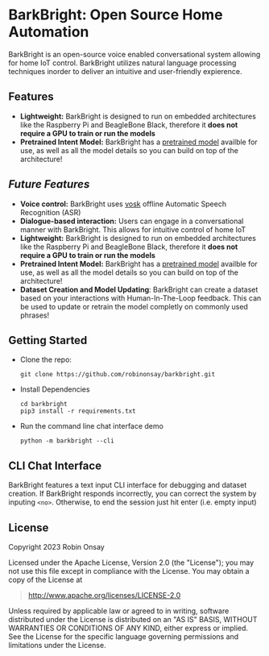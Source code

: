 # BarkBright: Open Source Home Automation
BarkBright is an open-source voice enabled conversational system allowing for home IoT control. BarkBright utilizes natural language processing techniques inorder to deliver an intuitive and user-friendly expierence.

## Features
* **Lightweight:** BarkBright is designed to run on embedded architectures like the Raspberry Pi and BeagleBone Black, therefore it **does not require a GPU to train or run the models**
* **Pretrained Intent Model:** BarkBright has a [pretrained model](barkbright/models/assets) availble for use, as well as all the model details so you can build on top of the architecture!

## *Future Features*

* **Voice control:** BarkBright uses [vosk](https://alphacephei.com/vosk/) offline Automatic Speech Recognition (ASR)
*  **Dialogue-based interaction:** Users can engage in a conversational manner with BarkBright. This allows for intuitive control of home IoT
* **Lightweight:** BarkBright is designed to run on embedded architectures like the Raspberry Pi and BeagleBone Black, therefore it **does not require a GPU to train or run the models**
* **Pretrained Intent Model:** BarkBright has a [pretrained model](barkbright/models/assets) availble for use, as well as all the model details so you can build on top of the architecture!
* **Dataset Creation and Model Updating**: BarkBright can create a dataset based on your interactions with Human-In-The-Loop feedback. This can be used to update or retrain the model completly on commonly used phrases!

## Getting Started

* Clone the repo:
    ```
    git clone https://github.com/robinonsay/barkbright.git
    ```
* Install Dependencies
    ```
    cd barkbright
    pip3 install -r requirements.txt
    ```
* Run the command line chat interface demo
    ```
    python -m barkbright --cli
    ```

## CLI Chat Interface

BarkBright features a text input CLI interface for debugging and dataset creation. If BarkBright responds incorrectly, you can correct the system by inputing `<no>`. Otherwise, to end the session just hit enter (i.e. empty input)

## License
Copyright 2023 Robin Onsay

Licensed under the Apache License, Version 2.0 (the "License");
you may not use this file except in compliance with the License.
You may obtain a copy of the License at

> http://www.apache.org/licenses/LICENSE-2.0

Unless required by applicable law or agreed to in writing, software
distributed under the License is distributed on an "AS IS" BASIS,
WITHOUT WARRANTIES OR CONDITIONS OF ANY KIND, either express or implied.
See the License for the specific language governing permissions and
limitations under the License.
